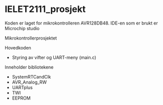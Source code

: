 # IELET2111_prosjekt

Koden er laget for mikrokontrolleren AVR128DB48. 
IDE-en som er brukt er Microchip studio 

Mikrokontrollerprosjektet

Hovedkoden
- Styring av vifter og UART-meny (main.c)

Inneholder bibliotekene
- SystemRTCandClk
- AVR_Analog_RW
- UARTplus
- TWI
- EEPROM
